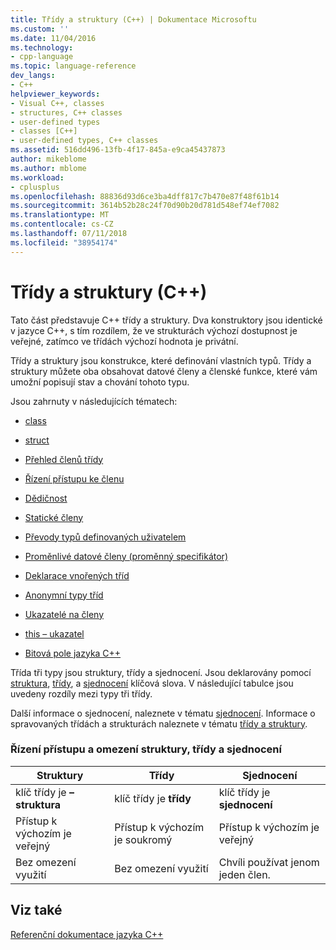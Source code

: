 ```yaml
---
title: Třídy a struktury (C++) | Dokumentace Microsoftu
ms.custom: ''
ms.date: 11/04/2016
ms.technology:
- cpp-language
ms.topic: language-reference
dev_langs:
- C++
helpviewer_keywords:
- Visual C++, classes
- structures, C++ classes
- user-defined types
- classes [C++]
- user-defined types, C++ classes
ms.assetid: 516dd496-13fb-4f17-845a-e9ca45437873
author: mikeblome
ms.author: mblome
ms.workload:
- cplusplus
ms.openlocfilehash: 88836d93d6ce3ba4dff817c7b470e87f48f61b14
ms.sourcegitcommit: 3614b52b28c24f70d90b20d781d548ef74ef7082
ms.translationtype: MT
ms.contentlocale: cs-CZ
ms.lasthandoff: 07/11/2018
ms.locfileid: "38954174"
---
```

# <a name="classes-and-structs-c"></a>Třídy a struktury (C++)
Tato část představuje C++ třídy a struktury. Dva konstruktory jsou identické v jazyce C++, s tím rozdílem, že ve strukturách výchozí dostupnost je veřejné, zatímco ve třídách výchozí hodnota je privátní.  
  
 Třídy a struktury jsou konstrukce, které definování vlastních typů. Třídy a struktury můžete oba obsahovat datové členy a členské funkce, které vám umožní popisují stav a chování tohoto typu.  
  
 Jsou zahrnuty v následujících tématech:  
  
-   [class](../cpp/class-cpp.md)  
  
-   [struct](../cpp/struct-cpp.md)  
  
-   [Přehled členů třídy](../cpp/class-member-overview.md)  
  
-   [Řízení přístupu ke členu](../cpp/member-access-control-cpp.md)  
  
-   [Dědičnost](../cpp/inheritance-cpp.md)  
  
-   [Statické členy](../cpp/static-members-cpp.md)  
  
-   [Převody typů definovaných uživatelem](../cpp/user-defined-type-conversions-cpp.md)  
  
-   [Proměnlivé datové členy (proměnný specifikátor)](../cpp/mutable-data-members-cpp.md)  
  
-   [Deklarace vnořených tříd](../cpp/nested-class-declarations.md)  
  
-   [Anonymní typy tříd](../cpp/anonymous-class-types.md)  
  
-   [Ukazatelé na členy](../cpp/pointers-to-members.md)  
  
-   [this – ukazatel](../cpp/this-pointer.md)  
  
-   [Bitová pole jazyka C++](../cpp/cpp-bit-fields.md)  
  
 Třída tři typy jsou struktury, třídy a sjednocení. Jsou deklarovány pomocí [struktura](../cpp/struct-cpp.md), [třídy](../cpp/class-cpp.md), a [sjednocení](../cpp/unions.md) klíčová slova. V následující tabulce jsou uvedeny rozdíly mezi typy tři třídy.  
  
 Další informace o sjednocení, naleznete v tématu [sjednocení](../cpp/unions.md). Informace o spravovaných třídách a strukturách naleznete v tématu [třídy a struktury](../windows/classes-and-structs-cpp-component-extensions.md).  
  
### <a name="access-control-and-constraints-of-structures-classes-and-unions"></a>Řízení přístupu a omezení struktury, třídy a sjednocení  
  
|Struktury|Třídy|Sjednocení|  
|----------------|-------------|------------|  
|klíč třídy je **– struktura**|klíč třídy je **třídy**|klíč třídy je **sjednocení**|  
|Přístup k výchozím je veřejný|Přístup k výchozím je soukromý|Přístup k výchozím je veřejný|  
|Bez omezení využití|Bez omezení využití|Chvíli používat jenom jeden člen.|  
  
## <a name="see-also"></a>Viz také  
 [Referenční dokumentace jazyka C++](../cpp/cpp-language-reference.md)